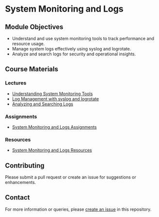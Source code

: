 # System Monitoring and Logs

## Module Objectives

- Understand and use system monitoring tools to track performance and resource usage.
- Manage system logs effectively using syslog and logrotate.
- Analyze and search logs for security and operational insights.

## Course Materials

### Lectures

- [Understanding System Monitoring Tools](Lectures/01_Understanding_System_Monitoring_Tools.md)
- [Log Management with syslog and logrotate](Lectures/02_Log_Management_with_syslog_and_logrotate.md)
- [Analyzing and Searching Logs](Lectures/03_Analyzing_and_Searching_Logs.md)

### Assignments

- [System Monitoring and Logs Assignments](Assignments/System_Monitoring_and_Logs_Assignments.md)

### Resources

- [System Monitoring and Logs Resources](Resources/System_Monitoring_and_Logs_Resources.md)

## Contributing

Please submit a pull request or create an issue for suggestions or enhancements.

## Contact

For more information or queries, please [create an issue](https://github.com/username/LinuxForCyberSecurityCourse/issues) in this repository.
